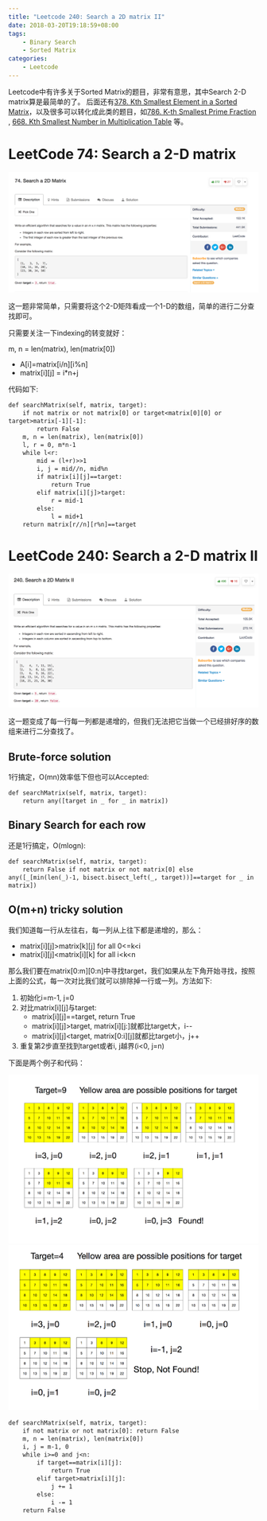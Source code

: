 ```yaml
---
title: "Leetcode 240: Search a 2D matrix II"
date: 2018-03-20T19:18:59+08:00
tags:
    - Binary Search
    - Sorted Matrix
categories:
    - Leetcode
---
```


Leetcode中有许多关于Sorted Matrix的题目，非常有意思，其中Search 2-D matrix算是最简单的了。
后面还有[378. Kth Smallest Element in a Sorted Matrix](https://leetcode.com/problems/kth-smallest-element-in-a-sorted-matrix/description/)，以及很多可以转化成此类的题目，如[786. K-th Smallest Prime Fraction
](https://leetcode.com/problems/k-th-smallest-prime-fraction/description/), [668. Kth Smallest Number in Multiplication Table](https://leetcode.com/problems/kth-smallest-number-in-multiplication-table/) 等。

# LeetCode 74: Search a 2-D matrix

![74](/images/leetcode/74_1.png)

这一题非常简单，只需要将这个2-D矩阵看成一个1-D的数组，简单的进行二分查找即可。

只需要关注一下indexing的转变就好：

m, n = len(matrix), len(matrix[0])

* A[i]=matrix[i/n][i%n]
* matrix[i][j] = i\*n+j

代码如下:
```
def searchMatrix(self, matrix, target):
    if not matrix or not matrix[0] or target<matrix[0][0] or target>matrix[-1][-1]:
        return False
    m, n = len(matrix), len(matrix[0])
    l, r = 0, m*n-1
    while l<r:
        mid = (l+r)>>1
        i, j = mid//n, mid%n
        if matrix[i][j]==target:
            return True
        elif matrix[i][j]>target:
            r = mid-1
        else:
            l = mid+1
    return matrix[r//n][r%n]==target
```

# LeetCode 240: Search a 2-D matrix II

![240](/images/leetcode/240_1.png)

这一题变成了每一行每一列都是递增的，但我们无法把它当做一个已经排好序的数组来进行二分查找了。

## Brute-force solution

1行搞定，O(mn)效率低下但也可以Accepted:

```
def searchMatrix(self, matrix, target):
    return any([target in _ for _ in matrix])
```

## Binary Search for each row

还是1行搞定，O(mlogn):

```
def searchMatrix(self, matrix, target):
    return False if not matrix or not matrix[0] else any([_[min(len(_)-1, bisect.bisect_left(_, target))]==target for _ in matrix])
```

## O(m+n) tricky solution

我们知道每一行从左往右，每一列从上往下都是递增的，那么：

* matrix[i][j]>matrix[k][j] for all 0<=k<i
* matrix[i][j]<matrix[i][k] for all i<k<n

那么我们要在matrix[0:m][0:n]中寻找target，我们如果从左下角开始寻找，按照上面的公式，每一次对比我们就可以排除掉一行或一列。方法如下:

1. 初始化i=m-1, j=0
2. 对比matrix[i][j]与target:
	* matrix[i][j]==target, return True
	* matrix[i][j]>target, matrix[i][j:]就都比target大，i--
	* matrix[i][j]<target, matrix[0:i][j]就都比target小，j++
3. 重复第2步直至找到target或者i, j越界(i<0, j=n)

下面是两个例子和代码：


![240_example1](/images/leetcode/240_2.png)
![240_example2](/images/leetcode/240_3.png)

```
def searchMatrix(self, matrix, target):
    if not matrix or not matrix[0]: return False
    m, n = len(matrix), len(matrix[0])
    i, j = m-1, 0
    while i>=0 and j<n:
        if target==matrix[i][j]:
            return True
        elif target>matrix[i][j]:
            j += 1
        else:
            i -= 1
    return False
```

